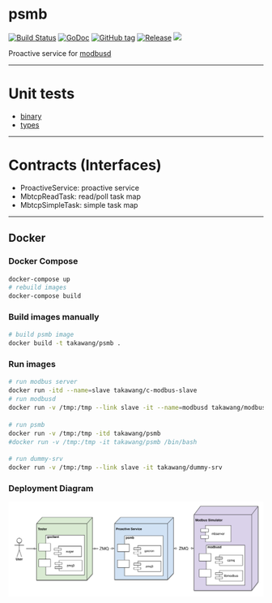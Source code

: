 # psmb

[![Build Status](http://dds.cmwang.net/api/badges/taka-wang/psmb/status.svg)](http://dds.cmwang.net/taka-wang/psmb)
[![GoDoc](https://godoc.org/github.com/taka-wang/psmb?status.svg)](http://godoc.org/github.com/taka-wang/psmb)
[![GitHub tag](https://img.shields.io/github/tag/taka-wang/psmb.svg)](https://github.com/taka-wang/psmb/tags) 
[![Release](https://img.shields.io/github/release/taka-wang/psmb.svg)](https://github.com/taka-wang/psmb/releases/latest)
[![](https://imagelayers.io/badge/takawang/psmb:latest.svg)](https://imagelayers.io/?images=takawang/psmb:latest)

Proactive service for [modbusd](https://github.com/taka-wang/modbusd)

---

# Unit tests

- [binary](binary_test.go)
- [types](types_test.go)

---

# Contracts (Interfaces)

- ProactiveService: proactive service
- MbtcpReadTask: read/poll task map
- MbtcpSimpleTask: simple task map

---
## Docker 

### Docker Compose

```bash
docker-compose up
# rebuild images
docker-compose build
```

### Build images manually

```bash
# build psmb image
docker build -t takawang/psmb .
```

### Run images
```bash
# run modbus server
docker run -itd --name=slave takawang/c-modbus-slave
# run modbusd
docker run -v /tmp:/tmp --link slave -it --name=modbusd takawang/modbusd

# run psmb
docker run -v /tmp:/tmp -itd takawang/psmb
#docker run -v /tmp:/tmp -it takawang/psmb /bin/bash

# run dummy-srv
docker run -v /tmp:/tmp --link slave -it takawang/dummy-srv

```

### Deployment Diagram

![deployment](image/deployment.png)

